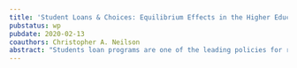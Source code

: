 ```yaml
---
title: 'Student Loans & Choices: Equilibrium Effects in the Higher Education Market'
pubstatus: wp
pubdate: 2020-02-13
coauthors: Christopher A. Neilson
abstract: "Students loan programs are one of the leading policies for reducing the barriers to entry to higher education. There is growing evidence that access to credit is an effective way of promoting higher education and reducing the inequality in access. However, little has been said about how these massive demand-side subsidies might be affecting the supply-side of the market. This paper uses Chilean data on higher education institutions to analyze the extent to which the introduction of a large, government-backed student loan program potentially contributed to changes in the market structure of higher education. The proposed mechanism is that loans alleviate credit constraints, but consumers who are more sensitive to out-of-pocket price might also be less prepared and, importantly, less informed about the choices' net present value (NPV). In this scenario, introducing government-backed student loans might improve access to college, but in aggregate will make demand less sensitive to price and NPV, shifting incentives for higher education institutions."
---
```

